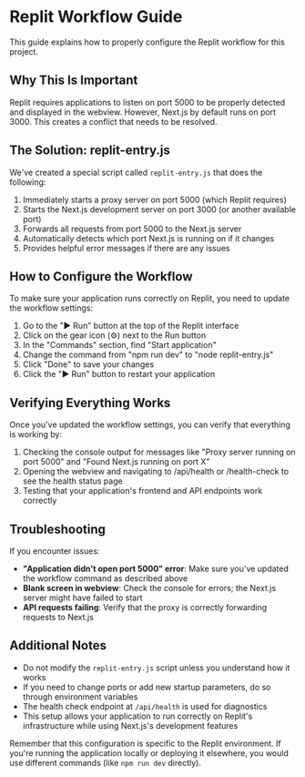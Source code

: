# Replit Workflow Guide

This guide explains how to properly configure the Replit workflow for this project.

## Why This Is Important

Replit requires applications to listen on port 5000 to be properly detected and displayed in the webview. However, Next.js by default runs on port 3000. This creates a conflict that needs to be resolved.

## The Solution: replit-entry.js

We've created a special script called `replit-entry.js` that does the following:

1. Immediately starts a proxy server on port 5000 (which Replit requires)
2. Starts the Next.js development server on port 3000 (or another available port)
3. Forwards all requests from port 5000 to the Next.js server
4. Automatically detects which port Next.js is running on if it changes
5. Provides helpful error messages if there are any issues

## How to Configure the Workflow

To make sure your application runs correctly on Replit, you need to update the workflow settings:

1. Go to the "▶ Run" button at the top of the Replit interface
2. Click on the gear icon (⚙️) next to the Run button
3. In the "Commands" section, find "Start application" 
4. Change the command from "npm run dev" to "node replit-entry.js"
5. Click "Done" to save your changes
6. Click the "▶ Run" button to restart your application

## Verifying Everything Works

Once you've updated the workflow settings, you can verify that everything is working by:

1. Checking the console output for messages like "Proxy server running on port 5000" and "Found Next.js running on port X"
2. Opening the webview and navigating to /api/health or /health-check to see the health status page
3. Testing that your application's frontend and API endpoints work correctly

## Troubleshooting

If you encounter issues:

- **"Application didn't open port 5000" error**: Make sure you've updated the workflow command as described above
- **Blank screen in webview**: Check the console for errors; the Next.js server might have failed to start
- **API requests failing**: Verify that the proxy is correctly forwarding requests to Next.js

## Additional Notes

- Do not modify the `replit-entry.js` script unless you understand how it works
- If you need to change ports or add new startup parameters, do so through environment variables
- The health check endpoint at `/api/health` is used for diagnostics
- This setup allows your application to run correctly on Replit's infrastructure while using Next.js's development features

Remember that this configuration is specific to the Replit environment. If you're running the application locally or deploying it elsewhere, you would use different commands (like `npm run dev` directly).